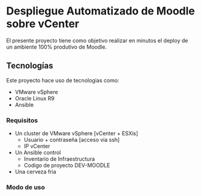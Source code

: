 # Despliegue Automatizado de Moodle sobre vCenter
El presente proyecto tiene como objetivo realizar en minutos el deploy de un ambiente 100% produtivo de Moodle.

## Tecnologías
Este proyecto hace uso de tecnologias como:
- VMware vSphere
- Oracle Linux R9
- Ansible

### Requisitos
- Un cluster de VMware vSphere [vCenter + ESXis]
    - Usuario + contraseña [acceso via ssh]
    - IP vCenter
- Un Ansible control
    - Inventario de Infraestructura
    - Codigo de proyecto DEV-MOODLE
- Una cerveza fria
### Modo de uso